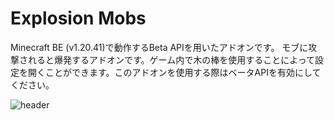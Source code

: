 # Explosion Mobs

Minecraft BE (v1.20.41)で動作するBeta APIを用いたアドオンです。
モブに攻撃されると爆発するアドオンです。ゲーム内で木の棒を使用することによって設定を開くことができます。このアドオンを使用する際はベータAPIを有効にしてください。

![header](https://github.com/sugiuta/ExplosionMobs/assets/50686545/110822b0-8588-44c3-845e-d7dd60024a84)
